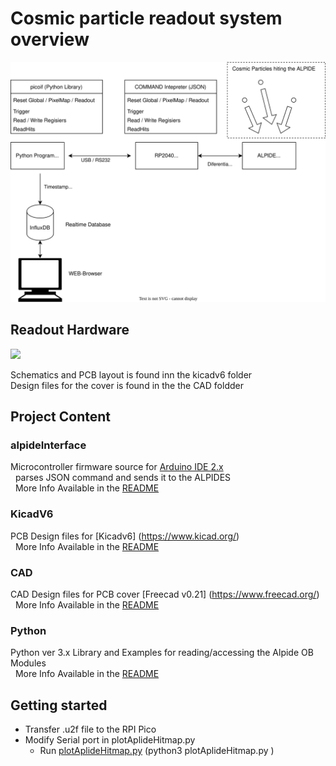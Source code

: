 # Cosmic particle readout system overview
 <img src="images/overview.drawio.svg" width="800">
 
## Readout Hardware
 <img src="images/board.png" width="500">
 
Schematics and PCB layout is found inn the kicadv6 folder   \
Design files for the cover is found in the the CAD foldder 

## Project Content 
### alpideInterface
Microcontroller firmware source for [Arduino IDE 2.x](https://github.com/arduino/arduino-ide) \
&nbsp; parses JSON command and sends it to the ALPIDES \
&nbsp; More Info Available in the [README](/ArduinoV2/README.md) 

### KicadV6  
PCB Design files for [Kicadv6] (https://www.kicad.org/) \
&nbsp; More Info Available in the [README](/KicadV6/README.md) 

### CAD  
CAD Design files for PCB cover [Freecad v0.21] (https://www.freecad.org/) \
&nbsp; More Info Available in the [README](/CAD/README.md) 


### Python
Python ver 3.x Library and Examples for reading/accessing the Alpide OB Modules \
&nbsp; More Info Available in the [README](/Python/README.md)

## Getting started
- Transfer .u2f file to the RPI Pico
- Modify Serial port in plotAplideHitmap.py
  - Run [plotAplideHitmap.py](/Python/plotAplideHitmap.py) (python3 plotAplideHitmap.py )
